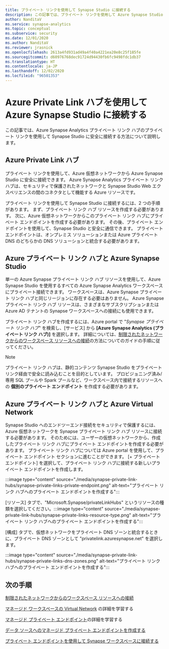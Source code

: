 ```yaml
---
title: プライベート リンクを使用して Synapse Studio に接続する
description: この記事では、プライベート リンクを使用して Azure Synapse Studio に接続する方法について説明します
author: NanditaV
ms.service: synapse-analytics
ms.topic: conceptual
ms.subservice: security
ms.date: 12/01/2020
ms.author: NanditaV
ms.reviewer: jrasnick
ms.openlocfilehash: 2613a4fd931ad49a4f40a4221ea20e8c25f185fe
ms.sourcegitcommit: d60976768dec91724d94430fb6fc9498fdc1db37
ms.translationtype: HT
ms.contentlocale: ja-JP
ms.lasthandoff: 12/02/2020
ms.locfileid: "96501353"
---
```

# <a name="connect-to-azure-synapse-studio-using-azure-private-link-hubs"></a>Azure Private Link ハブを使用して Azure Synapse Studio に接続する 

この記事では、Azure Synapse Analytics プライベート リンク ハブのプライベート リンクを使用して Synapse Studio に安全に接続する方法について説明します。 

## <a name="azure-private-link-hubs"></a>Azure Private Link ハブ 
プライベート リンクを使用して、Azure 仮想ネットワークから Azure Synapse Studio に安全に接続できます。 Azure Synapse Analytics プライベート リンク ハブは、セキュリティで保護されたネットワークと Synapse Studio Web エクスペリエンスの間のコネクタとして機能する Azure リソースです。 

プライベート リンクを使用して Synapse Studio に接続するには、2 つの手順があります。 まず、プライベート リンク ハブ リソースを作成する必要があります。 次に、Azure 仮想ネットワークからこのプライベート リンク ハブにプライベート エンドポイントを作成する必要があります。 その後、プライベート エンドポイントを使用して、Synapse Studio と安全に通信できます。 プライベート エンドポイントは、オンプレミス ソリューションまたは Azure プライベート DNS のどちらかの DNS ソリューションと統合する必要があります。 

## <a name="azure-private-links-hubs-and-azure-synapse-studio"></a>Azure プライベート リンク ハブと Azure Synapse Studio
単一の Azure Synapse プライベート リンク ハブ リソースを使用して、Azure Synapse Studio を使用するすべての Azure Synapse Analytics ワークスペースにプライベート接続できます。 ワークスペースは、Azure Synapse プライベート リンク ハブと同じリージョンに存在する必要はありません。 Azure Synapse プライベート リンク ハブ リソースは、さまざまなサブスクリプションまたは Azure AD テナントの Synapse ワークスペースへの接続にも使用できます。

プライベート リンク ハブを作成するには、Azure portal で "*Synapse プライベート リンク ハブ*" を検索し、[サービス] から **[Azure Synapse Analytics (プライベート リンク ハブ)]** を選択します。 詳細については、[制限されたネットワークからのワークスペース リソースへの接続](./how-to-connect-to-workspace-from-restricted-network.md)の方法についてのガイドの手順に従ってください。

>[!NOTE]
>プライベート リンク ハブは、静的コンテンツ Synapse Studio をプライベート リンク経由で安全に読み込むことを目的としています。 プロビジョニング済み/専用 SQL プールや Spark プールなど、ワークスペース内で接続するリソースへの **個別のプライベート エンドポイント** を作成する必要があります。 

## <a name="azure-private-links-hubs-and-azure-virtual-network"></a>Azure プライベート リンク ハブと Azure Virtual Network
Synapse Studio へのエンドツーエンド接続をセキュリティで保護するには、Azure 仮想ネットワークを Synapse プライベート リンク ハブ リソースに接続する必要があります。 そのためには、ユーザーの仮想ネットワークから、作成したプライベート リンク ハブにプライベート エンドポイントを作成する必要があります。 プライベート リンク ハブについては Azure portal を使用して、プライベート エンドポイント セクションに進むことができます。 [+ プライベート エンドポイント] を選択して、プライベート リンク ハブに接続する新しいプライベート エンドポイントを作成します。

:::image type="content" source="./media/synapse-private-link-hubs/synapse-private-links-private-endpoint.png" alt-text="プライベート リンク ハブへのプライベート エンドポイントを作成する":::

[リソース] タブで、"Microsoft.Synapse/privateLinkHubs" というリソースの種類を選択してください。:::image type="content" source="./media/synapse-private-link-hubs/synapse-private-links-resource-type.png" alt-text="プライベート リンク ハブへのプライベート エンドポイントを作成する":::

[構成] タブで、仮想ネットワークをプライベート DNS ゾーンと統合するときに、プライベート DNS ゾーンとして "privatelink.azuresynapse.net" を選択します。

:::image type="content" source="./media/synapse-private-link-hubs/synapse-private-links-dns-zones.png" alt-text="プライベート リンク ハブへのプライベート エンドポイントを作成する":::

## <a name="next-steps"></a>次の手順

[制限されたネットワークからのワークスペース リソースへの接続](./how-to-connect-to-workspace-from-restricted-network.md)

[マネージド ワークスペースの Virtual Network](./synapse-workspace-managed-vnet.md) の詳細を学習する

[マネージド プライベート エンドポイント](./synapse-workspace-managed-private-endpoints.md)の詳細を学習する

[データ ソースへのマネージド プライベート エンドポイントを作成する](./how-to-create-managed-private-endpoints.md)

[プライベート エンドポイントを使用して Synapse ワークスペースに接続する](./how-to-connect-to-workspace-with-private-links.md)

